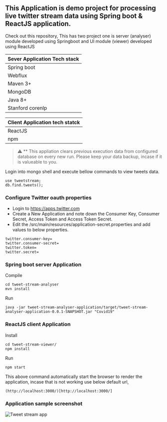 ## This Application is demo project for processing live twitter stream data using Spring boot & ReactJS application.

Check out this repository, 
This has two project one is server (analyser) module developed using Springboot and UI module (viewer) developed using ReactJS

| Sever Application Tech stack |
|---|
| Spring boot|
| Webflux |
| Maven 3+|
| MongoDB |
| Java 8+ |
| Stanford corenlp|

| Client Application tech statck |
|---|
| ReactJS | 
| npm |


> :warning: ** This appliation clears previous execution data from configured database on every new run. Please keep your data backup, incase if it is valueable to you.

Login into mongo shell and execute bellow commands to view tweets data.

```
use tweetstream;
db.find.tweets();
```
### Configure Twitter oauth properties

- Login to https://apps.twitter.com
- Create a New Application and note down the Consumer Key, Consumer Secret, Access Token and Access Token Secret.
- Edit the /src/main/resources/application-secret.properties and add values to below properties.
```
twitter.consumer-key=
twitter.consumer-secret=
twitter.token=
twitter.secret=
```


### Spring boot server Application
Compile
```
cd tweet-stream-analyser
mvn install
```
Run
```
java -jar tweet-stream-analyser-application/target/tweet-stream-analyser-application-0.0.1-SNAPSHOT.jar "Covid19"
```

### ReactJS client Application 
Install
```
cd tweet-stream-viewer/
npm install
```
Run
```
npm start
```
This above command automatically start the browser to render the application, incase that is not working use below default url,
```
(http://localhost:3000/)[http://localhost:3000/]
```
### Application sample screenshot
![Tweet stream app](http://ranraj.github.io/app_screenshots/covid_tweet_analyser_medium.png)
